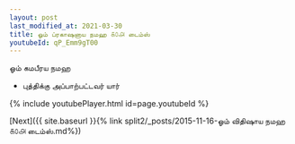 ```yaml
---
layout: post
last_modified_at: 2021-03-30
title: ஓம் ப்ரகாஷனாய நமஹ ௧௦௮ டைம்ஸ்
youtubeId: qP_Emm9gT00
---
```

 
 
 ஓம் கமபீரய நமஹ  
 
 -  புத்திக்கு அப்பாற்பட்டவர் யார் 
 
  
 
  
 
 
 
 
 
 


{% include youtubePlayer.html id=page.youtubeId %}
 
[Next]({{ site.baseurl }}{% link  split2/_posts/2015-11-16-ஓம் விதிஷாய நமஹ ௧௦௮ டைம்ஸ்.md%})
 
